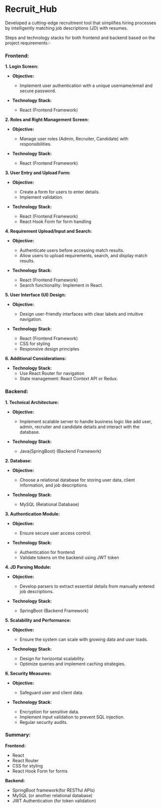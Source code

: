 # Recruit_Hub
Developed a cutting-edge recruitment tool that simplifies hiring processes by intelligently 
matching job descriptions (JD) with resumes.

Steps and technology stacks for both frontend and backend based on the project requirements:-

### Frontend:

**1. Login Screen:**
   - **Objective:**
     - Implement user authentication with a unique username/email and secure password.

   - **Technology Stack:**
     - React (Frontend Framework)
     

**2.  Roles and Right Management Screen:**
   - **Objective:**
     - Manage user roles (Admin, Recruiter, Candidate) with responsibilities.

   - **Technology Stack:**
     - React (Frontend Framework)
     

**3. User Entry and Upload Form:**
   - **Objective:**
     - Create a form for users to enter details.
     - Implement validation.

   - **Technology Stack:**
     - React (Frontend Framework)
     - React Hook Form for form handling

**4.  Requirement Upload/Input and Search:**
   - **Objective:**
     - Authenticate users before accessing match results.
     - Allow users to upload requirements, search, and display match results.

   - **Technology Stack:**
     - React (Frontend Framework)
     - Search functionality: Implement in React.

**5.  User Interface (UI) Design:**
   - **Objective:**
     - Design user-friendly interfaces with clear labels and intuitive navigation.

   - **Technology Stack:**
     - React (Frontend Framework)
     - CSS for styling
     - Responsive design principles

**6. Additional Considerations:**
   - **Technology Stack:**
     - Use React Router for navigation
     - State management: React Context API or Redux.

### Backend:

**1. Technical Architecture:**
   - **Objective:**
     - Implement scalable server to handle business logic like add user, admin, recruiter and candidate details  and interact with the database.

   - **Technology Stack:**
     - Java(SpringBoot) (Backend Framework)

**2. Database:**
   - **Objective:**
     - Choose a relational database for storing user data, client information, and job descriptions.

   - **Technology Stack:**
     - MySQL (Relational Database)

**3. Authentication Module:**
   - **Objective:**
     - Ensure secure user access control.

   - **Technology Stack:**
     - Authentication for frontend 
     - Validate tokens on the backend using JWT token

**4. JD Parsing Module:**
   - **Objective:**
     - Develop parsers to extract essential details from manually entered job descriptions.

   - **Technology Stack:**
     - SpringBoot (Backend Framework)

**5. Scalability and Performance:**
   - **Objective:**
     - Ensure the system can scale with growing data and user loads.

   - **Technology Stack:**
     - Design for horizontal scalability.
     - Optimize queries and implement caching strategies.

**6. Security Measures:**
   - **Objective:**
     - Safeguard user and client data.

   - **Technology Stack:**
     - Encryption for sensitive data.
     - Implement input validation to prevent SQL injection.
     - Regular security audits.


### Summary:

**Frontend:**
- React
- React Router
- CSS for styling
- React Hook Form for forms

**Backend:**
- SpringBoot framework(for RESTful APIs)
- MySQL (or another relational database)
- JWT Authentication (for token validation)
